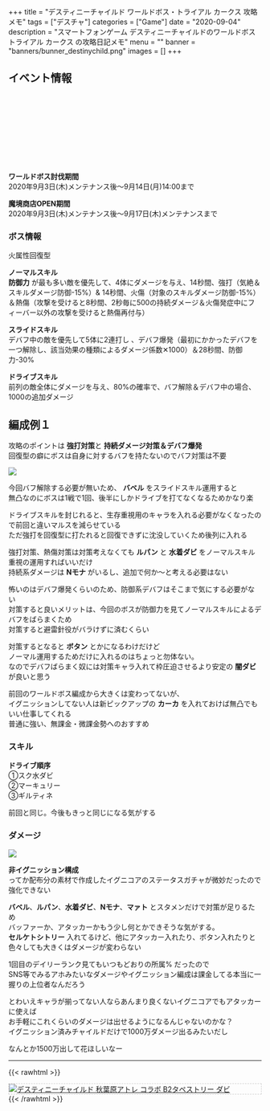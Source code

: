 +++
title = "デスティニーチャイルド ワールドボス・トライアル カークス 攻略メモ"
tags = ["デスチャ"]
categories = ["Game"]
date = "2020-09-04"
description = "スマートフォンゲーム デスティニーチャイルドのワールドボストライアル カークス の攻略日記メモ"
menu = ""
banner = "banners/bunner_destinychild.png"
images = []
+++

<!--more-->

## イベント情報
<div class="iframely-embed"><div class="iframely-responsive" style="height: 140px; padding-bottom: 0;"><a href="http://blog.destiny-child.jp/archives/25997564.html" data-iframely-url="//cdn.iframe.ly/NpDCK9f?iframe=card-small"></a></div></div><script async src="//cdn.iframe.ly/embed.js" charset="utf-8"></script>  

**ワールドボス討伐期間**  
2020年9月3日(木)メンテナンス後～9月14日(月)14:00まで  

**魔境商店OPEN期間**  
2020年9月3日(木)メンテナンス後～9月17日(木)メンテナンスまで  

### ボス情報
火属性回復型  

**ノーマルスキル**  
**防御力** が最も多い敵を優先して、4体にダメージを与え、14秒間、強打（気絶＆スキルダメージ防御-15%）& 14秒間、火傷（対象のスキルダメージ防御-15%）＆熱傷（攻撃を受けると8秒間、2秒毎に500の持続ダメージ＆火傷発症中にフィーバー以外の攻撃を受けると熱傷再付与）  

**スライドスキル**  
デバフ中の敵を優先して5体に2連打し 、デバフ爆発（最初にかかったデバフを一つ解除し、該当効果の種類によるダメージ係数✕1000）＆28秒間、防御力-30%  

**ドライブスキル**  
前列の敵全体にダメージを与え、80%の確率で、バフ解除＆デバフ中の場合、1000の追加ダメージ  

## 編成例１  
攻略のポイントは **強打対策**と **持続ダメージ対策＆デバフ爆発**  
回復型の癖にボスは自身に対するバフを持たないのでバフ対策は不要  

<img src="/images/2020/destiny-child-wb/wb15-1.png" />  

今回バフ解除する必要が無いため、 **バベル** をスライドスキル運用すると  
無凸なのにボスは1戦で1回、後半にしかドライブを打てなくなるためかなり楽  

ドライブスキルを封じれると、生存重視用のキャラを入れる必要がなくなったので前回と違いマルスを減らせている  
ただ強打を回復型に打たれると回復できずに沈没していくため後列に入れる  

強打対策、熱傷対策は対策考えなくても **ルパン** と **水着ダビ** をノーマルスキル重視の運用すればいいだけ  
持続系ダメージは **Nモナ** がいるし、追加で何か～と考える必要はない  

怖いのはデバフ爆発くらいのため、防御系デバフはそこまで気にする必要がない  
対策すると良いメリットは、今回のボスが防御力を見てノーマルスキルによるデバフをばらまくため  
対策すると避雷針役がバラけずに済むくらい  

対策するとなると **ボタン** とかになるわけだけど  
ノーマル運用するためだけに入れるのはちょっと勿体ない。  
なのでデバフばらまく奴には対策キャラ入れて枠圧迫させるより安定の **闇ダビ** が良いと思う  

前回のワールドボス編成から大きくは変わってないが、  
イグニッションしてない人は新ピックアップの **カーカ** を入れておけば無凸でもいい仕事してくれる  
普通に強い、無課金・微課金勢へのおすすめ  

### スキル  
**ドライブ順序**  
①スク水ダビ  
②マーキュリー  
③ギルティネ  

前回と同じ。今後もきっと同じになる気がする  

### ダメージ  
<img src="/images/2020/destiny-child-wb/wb15-2.png" />  

**非イグニッション構成**  
ってか配布分の素材で作成したイグニコアのステータスガチャが微妙だったので強化できない  

**バベル**、**ルパン**、**水着ダビ**、**Nモナ**、**マァト** とスタメンだけで対策が足りるため  
バッファーか、アタッカーかもう少し何とかできそうな気がする。  
**セルケトシトリー** 入れてるけど、他にアタッカー入れたり、ボタン入れたりと色々しても大きくはダメージが変わらない  

1回目のデイリーランク見てもいつもどおりの所属% だったので  
SNS等でみるアホみたいなダメージやイグニッション編成は課金してる本当に一握りの上位者なんだろう  

とわいえキャラが揃ってない人ならあんまり良くないイグニコアでもアタッカーに使えば  
お手軽にこれくらいのダメージは出せるようになるんじゃないのかな？  
イグニッション済みチャイルドだけで1000万ダメージ出るみたいだし  

なんとか1500万出して花ほしいなー  

---


{{< rawhtml >}} 
<div style="border: dashed 1px #ccc;">
<a href="http://www.amazon.co.jp/exec/obidos/ASIN/B07H3319GX/sinokyoufu-22/ref=nosim/" name="amazletlink" target="_blank"><img src="https://images-fe.ssl-images-amazon.com/images/I/51MxXwUpZWL._SL160_.jpg" alt="デスティニーチャイルド 秋葉原アトレ コラボ B2タペストリー ダビ" style="border: none;" /></a>
</div>
{{< /rawhtml >}}
